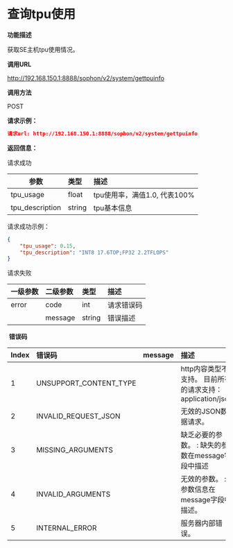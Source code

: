 # 查询tpu使用 #

**功能描述**

获取SE主机tpu使用情况。

**调用URL**

http://192.168.150.1:8888/sophon/v2/system/gettpuinfo

**调用方法**

POST

**请求示例：**

```json
请求url: http://192.168.150.1:8888/sophon/v2/system/gettpuinfo
```

**返回信息：**

请求成功

| 参数            | 类型   | 描述                               |
| --------------- | :----- | :--------------------------------- |
| tpu_usage       | float  | tpu使用率，满值1.0, 代表100%<br /> |
| tpu_description | string | tpu基本信息                        |

请求成功示例：

```json
{     
    "tpu_usage": 0.15,
    "tpu_description": "INT8 17.6TOP;FP32 2.2TFLOPS" 
}
```

请求失败

| 一级参数 | 二级参数 | 类型   | 描述       |
| :------- | :------- | :----- | :--------- |
| error    | code     | int    | 请求错误码 |
|          | message  | string | 错误描述   |

​    **错误码**

| Index | 错误码                 | message | 描述                                                      |
| :---- | :--------------------- | :------ | :-------------------------------------------------------- |
| 1     | UNSUPPORT_CONTENT_TYPE |         | http内容类型不支持。 目前所有的请求支持：application/json |
| 2     | INVALID_REQUEST_JSON   |         | 无效的JSON数据请求。                                      |
| 3     | MISSING_ARGUMENTS      |         | 缺乏必要的参数。 : 缺失的参数在message字段中描述          |
| 4     | INVALID_ARGUMENTS      |         | 无效的参数。 : 参数信息在message字段中描述。              |
| 5     | INTERNAL_ERROR         |         | 服务器内部错误。                                          |

